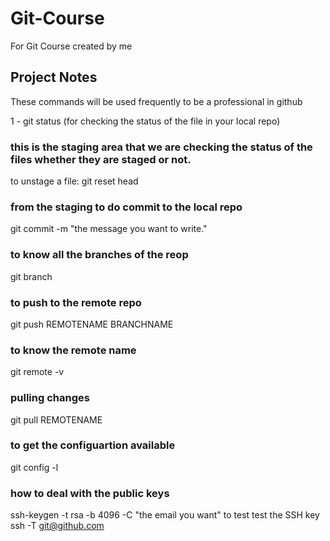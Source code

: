 # Git-Course
For Git Course created by me

## Project Notes
These commands will be used frequently to be a professional in github

1 - git status (for checking the status of the file in your local repo)
### this is the staging area that we are checking the status of the files whether they are staged or not.

to unstage a file: git reset head <the file name>

### from the staging to do commit to the local repo 
git commit -m "the message you want to write."

### to know all the branches of the reop
git branch

### to push to the remote repo
git push REMOTENAME BRANCHNAME

### to know the remote name
git remote -v

### pulling changes
git pull REMOTENAME

### to get the configuartion available
git config -l

### how to deal with the public keys
ssh-keygen -t rsa -b 4096 -C "the email you want"
to test test the SSH key
ssh -T git@github.com